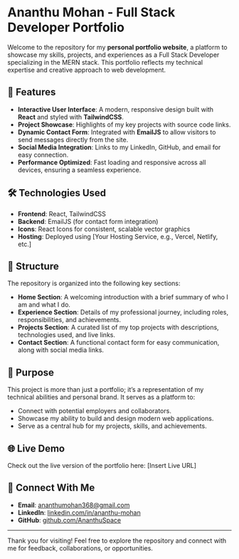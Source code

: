 # Ananthu Mohan - Full Stack Developer Portfolio

Welcome to the repository for my **personal portfolio website**, a platform to showcase my skills, projects, and experiences as a Full Stack Developer specializing in the MERN stack. This portfolio reflects my technical expertise and creative approach to web development.

## 🌟 Features

- **Interactive User Interface**: A modern, responsive design built with **React** and styled with **TailwindCSS**.
- **Project Showcase**: Highlights of my key projects with source code links.
- **Dynamic Contact Form**: Integrated with **EmailJS** to allow visitors to send messages directly from the site.
- **Social Media Integration**: Links to my LinkedIn, GitHub, and email for easy connection.
- **Performance Optimized**: Fast loading and responsive across all devices, ensuring a seamless experience.

## 🛠️ Technologies Used

- **Frontend**: React, TailwindCSS
- **Backend**: EmailJS (for contact form integration)
- **Icons**: React Icons for consistent, scalable vector graphics
- **Hosting**: Deployed using [Your Hosting Service, e.g., Vercel, Netlify, etc.]

## 📂 Structure

The repository is organized into the following key sections:

- **Home Section**: A welcoming introduction with a brief summary of who I am and what I do.
- **Experience Section**: Details of my professional journey, including roles, responsibilities, and achievements.
- **Projects Section**: A curated list of my top projects with descriptions, technologies used, and live links.
- **Contact Section**: A functional contact form for easy communication, along with social media links.

## 🎯 Purpose

This project is more than just a portfolio; it’s a representation of my technical abilities and personal brand. It serves as a platform to:

- Connect with potential employers and collaborators.
- Showcase my ability to build and design modern web applications.
- Serve as a central hub for my projects, skills, and achievements.

## 🌐 Live Demo

Check out the live version of the portfolio here: [Insert Live URL]

## 🤝 Connect With Me

- **Email**: [ananthumohan368@gmail.com](mailto:ananthumohan368@gmail.com)
- **LinkedIn**: [linkedin.com/in/ananthu-mohan](https://www.linkedin.com/in/ananthu-mohan/)
- **GitHub**: [github.com/AnanthuSpace](https://github.com/AnanthuSpace)

---

Thank you for visiting! Feel free to explore the repository and connect with me for feedback, collaborations, or opportunities.
